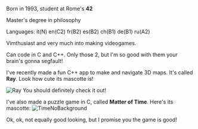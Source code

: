 Born in 1993, student at Rome's **42**

Master's degree in philosophy

Languages:  it(N) en(C2) fr(B2) es(B2) ch(B1) de(B1) ru(A2)

Vimthusiast and very much into making videogames.

Can code in C and C++. Only those 2, but I'm so good with them your brain's gonna segfault!

I've recently made a fun C++ app to make and navigate 3D maps. It's called **Ray**. Look how cute its mascotte is!


![Ray](https://user-images.githubusercontent.com/95633668/236498035-9b54042d-8655-4062-92b1-1ce7e4a4c29c.png)
You should definitely check it out!

I've also made a puzzle game in C, called **Matter of Time**. Here's its mascotte: 
![TimeNoBackground](https://user-images.githubusercontent.com/95633668/236504287-1dfa1343-2096-4c54-9e8e-5df06b3ebe3c.png)

Ok, ok, not equally good looking, but I promise you the game is good!
